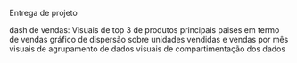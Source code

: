 Entrega de projeto

dash de vendas:
Visuais de top 3 de produtos
principais paises em termo de vendas
gráfico de dispersão sobre unidades vendidas e vendas por mês 
visuais de agrupamento de dados
visuais de compartimentação dos dados

